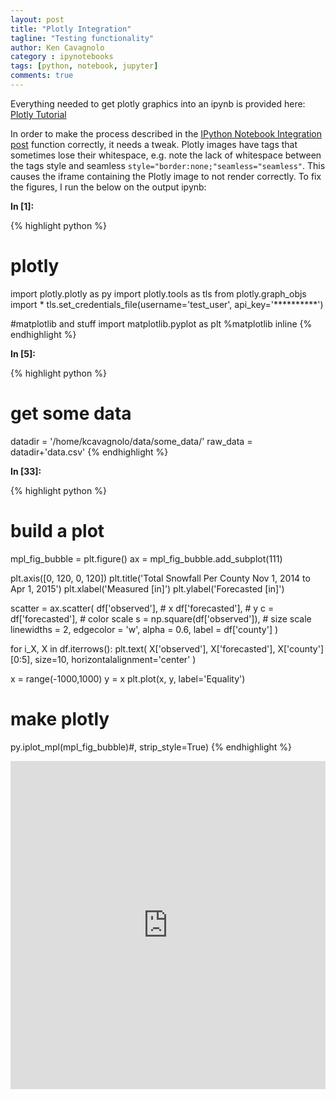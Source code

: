 ```yaml
---
layout: post
title: "Plotly Integration"
tagline: "Testing functionality"
author: Ken Cavagnolo
category : ipynotebooks
tags: [python, notebook, jupyter]
comments: true
---
```


<p>Everything needed to get plotly graphics into an ipynb is provided
here: <a href="https://plot.ly/python/ipython-notebook-tutorial"
target="_blank">Plotly Tutorial</a></p>

<p>In order to make the process described in the <a href="{% post_url 2015-06-04-ipynb-testing %}" target="_blank">IPython Notebook
Integration post</a> function correctly, it needs a tweak. Plotly
images have tags that sometimes lose their whitespace, e.g. note the
lack of whitespace between the tags style and seamless
<code>style="border:none;"seamless="seamless"</code>. This causes the
iframe containing the Plotly image to not render correctly. To fix the
figures, I run the below on the output ipynb:</p>
<script src="https://gist.github.com/kcavagnolo/b9872a0f14ab6bd9a229.js"></script>

**In [1]:**

{% highlight python %}
# plotly
import plotly.plotly as py
import plotly.tools as tls
from plotly.graph_objs import *
tls.set_credentials_file(username='test_user', api_key='**********')

#matplotlib and stuff
import matplotlib.pyplot as plt
%matplotlib inline
{% endhighlight %}

**In [5]:**

{% highlight python %}
# get some data
datadir = '/home/kcavagnolo/data/some_data/'
raw_data = datadir+'data.csv'
{% endhighlight %}

**In [33]:**

{% highlight python %}
# build a plot
mpl_fig_bubble = plt.figure()
ax = mpl_fig_bubble.add_subplot(111)

plt.axis([0, 120, 0, 120])
plt.title('Total Snowfall Per County Nov 1, 2014 to Apr 1, 2015')
plt.xlabel('Measured [in]')
plt.ylabel('Forecasted [in]')

scatter = ax.scatter(
    df['observed'], # x
    df['forecasted'], # y
    c = df['forecasted'], # color scale
    s = np.square(df['observed']), # size scale
    linewidths = 2,
    edgecolor = 'w',
    alpha = 0.6,
    label = df['county']
)

for i_X, X in df.iterrows():
    plt.text(
        X['observed'],
        X['forecasted'],
        X['county'][0:5],
        size=10,
        horizontalalignment='center'
    )

x = range(-1000,1000)
y = x
plt.plot(x, y, label='Equality')
    
# make plotly
py.iplot_mpl(mpl_fig_bubble)#, strip_style=True)
{% endhighlight %}




<iframe id="igraph" scrolling="no" link="False" autosize="True" style="border:none;" seamless="seamless" src="https://plot.ly/~kcavagnolo/178.embed" height="525px" width="100%"></iframe>



